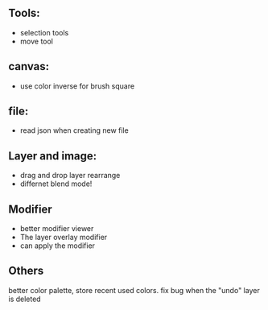 ## Tools:
- selection tools
- move tool

## canvas:
- use color inverse for brush square

## file:
- read json when creating new file

## Layer and image:
- drag and drop layer rearrange
- differnet blend mode!

## Modifier
- better modifier viewer
- The layer overlay modifier
- can apply the modifier

## Others
better color palette, store recent used colors.
fix bug when the "undo" layer is deleted